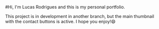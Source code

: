 #Hi, I'm Lucas Rodrigues and this is my personal portfolio.

This project is in development in another branch, but the main thumbnail with the contact buttons is active. I hope you enjoy!😄